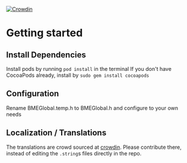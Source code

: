 [![Crowdin](https://d322cqt584bo4o.cloudfront.net/bemyeyes/localized.png)](https://crowdin.com/project/bemyeyes)

# Getting started
## Install Dependencies
Install pods by running `pod install` in the terminal
If you don't have CocoaPods already, install by `sudo gem install cocoapods`

## Configuration
Rename BMEGlobal.temp.h to BMEGlobal.h and configure to your own needs

## Localization / Translations
The translations are crowd sourced at [crowdin](crowdin.com/project/bemyeyes). Please contribute there, instead of editing the `.string`s files directly in the repo.
